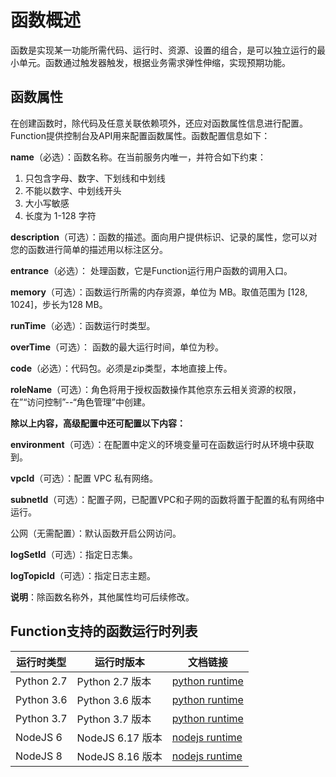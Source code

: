 # 函数概述

函数是实现某一功能所需代码、运行时、资源、设置的组合，是可以独立运行的最小单元。函数通过触发器触发，根据业务需求弹性伸缩，实现预期功能。

## 函数属性

在创建函数时，除代码及任意关联依赖项外，还应对函数属性信息进行配置。Function提供控制台及API用来配置函数属性。函数配置信息如下：

**name**（必选）：函数名称。在当前服务内唯一，并符合如下约束：

   1. 只包含字母、数字、下划线和中划线
   2. 不能以数字、中划线开头
   3. 大小写敏感
   4. 长度为 1-128 字符
                         
**description**（可选）：函数的描述。面向用户提供标识、记录的属性，您可以对您的函数进行简单的描述用以标注区分。 

**entrance**（必选）： 处理函数，它是Function运行用户函数的调用入口。 

**memory**（可选）：函数运行所需的内存资源，单位为 MB。取值范围为 [128, 1024]，步长为128 MB。  

**runTime**（必选）：函数运行时类型。 

**overTime**（可选）： 函数的最大运行时间，单位为秒。  

**code**（必选）：代码包。必须是zip类型，本地直接上传。 

**roleName**（可选）：角色将用于授权函数操作其他京东云相关资源的权限，在”“访问控制”--“角色管理”中创建。

**除以上内容，高级配置中还可配置以下内容：**

**environment**（可选）：在配置中定义的环境变量可在函数运行时从环境中获取到。 

**vpcId**（可选）：配置 VPC 私有网络。  

**subnetId**（可选）：配置子网，已配置VPC和子网的函数将置于配置的私有网络中运行。 

公网（无需配置）：默认函数开启公网访问。  

**logSetId**（可选）：指定日志集。  

**logTopicId**（可选）：指定日志主题。  

**说明**：除函数名称外，其他属性均可后续修改。

## Function支持的函数运行时列表


| 运行时类型 | 运行时版本 | 文档链接 |
| ---------- | -------- | -------- |
| Python 2.7  | Python 2.7 版本 | [python runtime](runtime/python.md) |  
| Python 3.6   | Python 3.6 版本 | [python runtime](runtime/python.md) | 
| Python 3.7   | Python 3.7 版本 | [python runtime](runtime/python.md) | 
| NodeJS 6    | NodeJS 6.17 版本 | [nodejs runtime](runtime/nodejs.md) | 
| NodeJS 8    | NodeJS 8.16 版本 | [nodejs runtime](runtime/nodejs.md) | 

 
